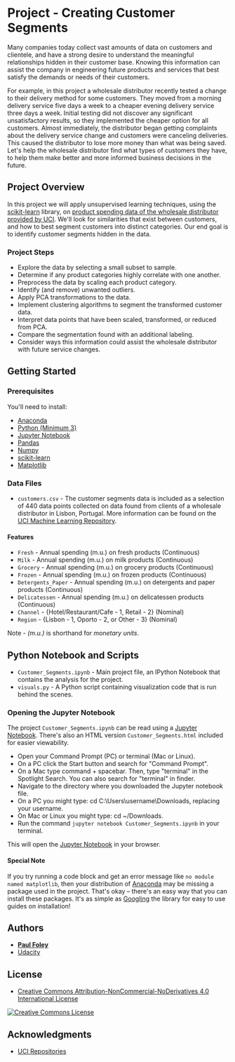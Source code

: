 # Project - Creating Customer Segments

Many companies today collect vast amounts of data on customers and clientele, and have a strong desire to understand the meaningful relationships hidden in their customer base. Knowing this information can assist the company in engineering future products and services that best satisfy the demands or needs of their customers.

For example, in this project a wholesale distributor recently tested a change to their delivery method for some customers. They moved from a morning delivery service five days a week to a cheaper evening delivery service three days a week. Initial testing did not discover any significant unsatisfactory results, so they implemented the cheaper option for all customers. Almost immediately, the distributor began getting complaints about the delivery service change and customers were canceling deliveries. This caused the distributor to lose more money than what was being saved. Let's help the wholesale distributor find what types of customers they have, to help them make better and more informed business decisions in the future.

## Project Overview

In this project we will apply unsupervised learning techniques, using the [scikit-learn](https://anaconda.org/anaconda/scikit-learn) library, on [product spending data of the wholesale distributor provided by UCI](https://archive.ics.uci.edu/ml/datasets/Wholesale+customers). We'll look for similarities that exist between customers, and how to best segment customers into distinct categories. Our end goal is to identify customer segments hidden in the data. 

### Project Steps

* Explore the data by selecting a small subset to sample.
* Determine if any product categories highly correlate with one another. 
* Preprocess the data by scaling each product category.
* Identify (and remove) unwanted outliers. 
* Apply PCA transformations to the data.
* Implement clustering algorithms to segment the transformed customer data.
* Interpret data points that have been scaled, transformed, or reduced from PCA.
* Compare the segmentation found with an additional labeling.
* Consider ways this information could assist the wholesale distributor with future service changes.


## Getting Started

### Prerequisites

You'll need to install:

* [Anaconda](https://www.continuum.io/downloads)
* [Python (Minimum 3)](https://www.continuum.io/blog/developer-blog/python-3-support-anaconda)
* [Jupyter Notebook](http://ipython.org/notebook.html)
* [Pandas](https://anaconda.org/anaconda/pandas)
* [Numpy](https://anaconda.org/anaconda/numpy)
* [scikit-learn](https://anaconda.org/anaconda/scikit-learn)
* [Matplotlib](https://anaconda.org/anaconda/matplotlib)

### Data Files

* `customers.csv` - The customer segments data is included as a selection of 440 data points collected on data found from clients of a wholesale distributor in Lisbon, Portugal. More information can be found on the [UCI Machine Learning Repository](https://archive.ics.uci.edu/ml/datasets/Wholesale+customers).

#### Features

* `Fresh` - Annual spending (m.u.) on fresh products (Continuous)
* `Milk` - Annual spending (m.u.) on milk products (Continuous)
* `Grocery` - Annual spending (m.u.) on grocery products (Continuous)
* `Frozen` - Annual spending (m.u.) on frozen products (Continuous)
* `Detergents_Paper` - Annual spending (m.u.) on detergents and paper products (Continuous)
* `Delicatessen` - Annual spending (m.u.) on delicatessen products (Continuous)
* `Channel` - {Hotel/Restaurant/Cafe - 1, Retail - 2} (Nominal)
* `Region` - {Lisbon - 1, Oporto - 2, or Other - 3} (Nominal) 

Note - *(m.u.)* is shorthand for *monetary units*.


## Python Notebook and Scripts

* `Customer_Segments.ipynb` - Main project file, an IPython Notebook that contains the analysis for the project.
* `visuals.py` - A Python script containing visualization code that is run behind the scenes.

### Opening the Jupyter Notebook

The project `Customer_Segments.ipynb` can be read using a [Jupyter Notebook](http://ipython.org/notebook.html). There's also an HTML version `Customer_Segments.html` included for easier viewability.

* Open your Command Prompt (PC) or terminal (Mac or Linux).
* On a PC click the Start button and search for "Command Prompt".
* On a Mac type command + spacebar. Then, type "terminal" in the Spotlight Search. You can also search for "terminal" in finder.
* Navigate to the directory where you downloaded the Jupyter notebook file.
* On a PC you might type: cd C:\Users\username\Downloads\, replacing your username.
* On Mac or Linux you might type: cd ~/Downloads.
* Run the command `jupyter notebook Customer_Segments.ipynb` in your terminal.

This will open the [Jupyter Notebook](http://ipython.org/notebook.html) in your browser.

#### Special Note

If you try running a code block and get an error message like `no module named matplotlib`, then your distribution of [Anaconda](https://www.continuum.io/downloads) may be missing a package used in the project. That's okay – there's an easy way that you can install these packages. It's as simple as [Googling](https://www.google.com/) the library for easy to use guides on installation!


## Authors

* **[Paul Foley](https://github.com/paulfoley)**
* [Udacity](https://www.udacity.com/)


## License

* <a rel="license" href="https://creativecommons.org/licenses/by-nc-nd/4.0/"> Creative Commons Attribution-NonCommercial-NoDerivatives 4.0 International License</a>

<a rel="license" href="https://creativecommons.org/licenses/by-nc-nd/4.0/">
	<img alt="Creative Commons License" style="border-width:0" src="https://i.creativecommons.org/l/by-nc-nd/4.0/88x31.png" />
</a>


## Acknowledgments

* [UCI Repositories](https://archive.ics.uci.edu/ml/datasets/Wholesale+customers)
